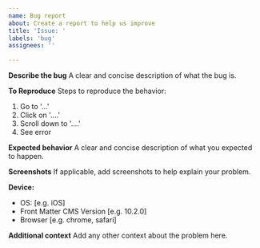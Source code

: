 ```yaml
---
name: Bug report
about: Create a report to help us improve
title: 'Issue: '
labels: 'bug'
assignees: ''

---
```


**Describe the bug**
A clear and concise description of what the bug is.

**To Reproduce**
Steps to reproduce the behavior:

1. Go to '...'
2. Click on '....'
3. Scroll down to '....'
4. See error

**Expected behavior**
A clear and concise description of what you expected to happen.

**Screenshots**
If applicable, add screenshots to help explain your problem.

**Device:**

- OS: [e.g. iOS]
- Front Matter CMS Version [e.g. 10.2.0]
- Browser [e.g. chrome, safari]

**Additional context**
Add any other context about the problem here.
